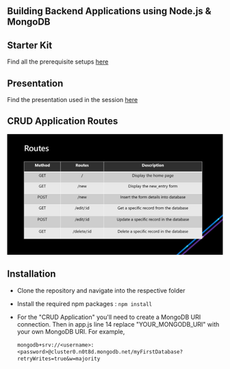 ## Building Backend Applications using Node.js & MongoDB

## Starter Kit
Find all the prerequisite setups <a href="https://docs.google.com/document/d/1Vb8ZTe55spV8R8cXcsZVEGSzok3S87N2EYLhrIsD02c/edit?usp=sharing">here</a>

## Presentation

Find the presentation used in the session <a href="">here</a>

## CRUD Application Routes
![](Images/Routes.JPG)

## Installation

- Clone the repository and navigate into the respective folder

- Install the required npm packages : 
`npm install` 

- For the "CRUD Application" you'll need to create a MongoDB URI connection. Then in app.js line 14 replace "YOUR_MONGODB_URI" with your own MongoDB URI. For example,
  ```
  mongodb+srv://<username>:<password>@cluster0.n0t8d.mongodb.net/myFirstDatabase?retryWrites=true&w=majority
  ```
